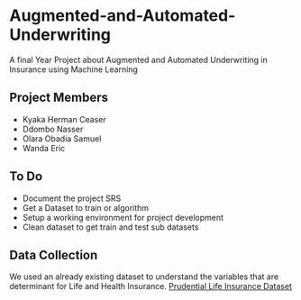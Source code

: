 # Augmented-and-Automated-Underwriting
A final Year Project about Augmented and Automated  Underwriting in Insurance using Machine Learning

## Project Members
- Kyaka Herman Ceaser
- Ddombo Nasser
- Olara Obadia Samuel
- Wanda Eric

## To Do
- Document the project SRS
- Get a Dataset to train or algorithm
- Setup a working environment for project development
- Clean dataset to get train and test sub datasets

## Data Collection
We used an already existing dataset to understand the variables that are determinant for Life and Health Insurance.
[Prudential Life Insurance Dataset](https://www.kaggle.com/c/prudential-life-insurance-assessment/)
